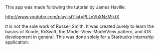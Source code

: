 This app was made following the tutorial by James Haville: 

http://www.youtube.com/playlist?list=PLLvVbXNzMjktX

It is not the sole work of Russell Smith.  It was created purely to learn the basics of Xcode, RxSwift, the Model-View-ModelView pattern, and iOS development in general.  This was done solely for a Starbucks Internship application.  